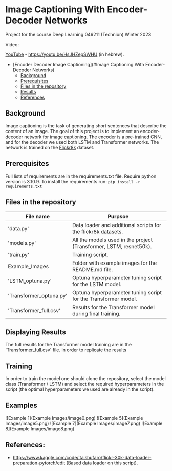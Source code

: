 # Image Captioning With Encoder-Decoder Networks
Project for the course Deep Learning 046211 (Technion)
Winter 2023

Video:

[YouTube](https://youtu.be/i8Cnas7QrMc) - https://youtu.be/HsJHZepSWHU
(in hebrew).


- [Encoder Decoder Image Captioning](#Image Captioning With Encoder-Decoder Networks)
  * [Background](#Background)
  * [Prerequisites](#prerequisites)
  * [Files in the repository](#files-in-the-repository)
  * [Results](#results)
  * [References](#references)

## Background
Image captioning is the task of generating short sentences that describe the content of an image. 
The goal of this project is to implement an encoder-decoder network for image captioning. 
The encoder is a pre-trained CNN, and for the decoder we used both LSTM and Transformer networks.
The network is trained on the [Flickr8k](https://www.kaggle.com/adityajn105/flickr8k/activity) dataset.

## Prerequisites
Full lists of requirements are in the requirements.txt file.
Require python version is 3.10.9.
To install the requirements run:
```pip install -r requirements.txt```


## Files in the repository

|File name         | Purpsoe |
|----------------------|------|
|'data.py' | Data loader and additional scripts for the flickr8k datasets.|
|'models.py' | All the models used in the project (Transformer, LSTM, resnet50k).|
|'train.py' | Training script.|
|Example_Images | Folder with example images for the README.md file.|
|'LSTM_optuna.py' | Optuna hyperparameter tuning script for the LSTM model.|
|'Transformer_optuna.py' | Optuna hyperparameter tuning script for the Transformer model.|
|'Transformer_full.csv'| Results for the Transformer model during final training.|

## Displaying Results
The full results for the Transformer model training are in the 'Transformer_full.csv' file.
In order to replicate the results 
## Training
In order to train the model one should clone the repository, select the model class (Transformer / LSTM)
and select the required hyperparameters in the script (the optimal hyperparameters we used are already in the script).
## Examples
![Example 1](Example Images/image0.png)
![Example 5](Example Images/image5.png)
![Example 7](Example Images/image7.png)
![Example 8](Example Images/image8.png)
## References:
* https://www.kaggle.com/code/itaishufaro/flickr-30k-data-loader-preparation-pytorch/edit (Based data loader on this script).